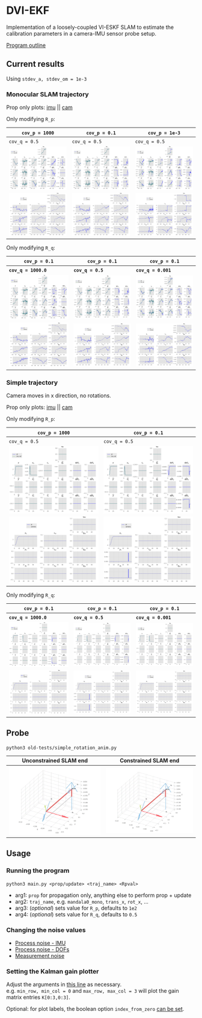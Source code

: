 # DVI-EKF
Implementation of a loosely-coupled VI-ESKF SLAM to estimate
the calibration parameters in a camera-IMU sensor probe setup.

[Program outline](https://www.evernote.com/l/AeQSiL2U6txCWbgNAi1G9mUtWune-gjHNlU/)

## Current results
Using `stdev_a, stdev_om = 1e-3`  

### Monocular SLAM trajectory
Prop only plots: [imu](img/kf_mandala0_mono_prop_imu.png) ||
                 [cam](img/kf_mandala0_mono_prop_cam.png)

Only modifying `R_p`:  

**`cov_p = 1000`** | **`cov_p = 0.1`**  | **`cov_p = 1e-3`**
---   | ---   | --- |
`cov_q = 0.5` | `cov_q = 0.5` | `cov_q = 0.5`
![](img/kf_mandala0_mono_upd_Rp1000.0_Rq0.5_imu.png) | ![](img/kf_mandala0_mono_upd_Rp0.1_Rq0.5_imu.png) | ![](img/kf_mandala0_mono_upd_Rp0.001_Rq0.5_imu.png)
![](img/kf_mandala0_mono_upd_Rp1000.0_Rq0.5_cam.png) | ![](img/kf_mandala0_mono_upd_Rp0.1_Rq0.5_cam.png) | ![](img/kf_mandala0_mono_upd_Rp0.001_Rq0.5_cam.png)

Only modifying `R_q`:  

`cov_p = 0.1` | `cov_p = 0.1`  | `cov_p = 0.1`
---   | ---   | --- |
**`cov_q = 1000.0`** | **`cov_q = 0.5`** | **`cov_q = 0.001`**
![](img/kf_mandala0_mono_upd_Rp0.1_Rq1000.0_imu.png) | ![](img/kf_mandala0_mono_upd_Rp0.1_Rq0.5_imu.png) | ![](img/kf_mandala0_mono_upd_Rp0.1_Rq0.001_imu.png)
![](img/kf_mandala0_mono_upd_Rp0.1_Rq1000.0_cam.png) | ![](img/kf_mandala0_mono_upd_Rp0.1_Rq0.5_cam.png) | ![](img/kf_mandala0_mono_upd_Rp0.1_Rq0.001_cam.png)

### Simple trajectory
Camera moves in x direction, no rotations.

Prop only plots: [imu](img/kf_mandala0_trans_x_prop_imu.png) ||
                 [cam](img/kf_mandala0_trans_x_prop_cam.png)

Only modifying `R_p`:  

**`cov_p = 1000`** | **`cov_p = 0.1`**
---   | ---   
`cov_q = 0.5` | `cov_q = 0.5` 
![](img/kf_trans_x_upd_Rp1000.0_Rq0.5_imu.png) | ![](img/kf_trans_x_upd_Rp0.1_Rq0.5_imu.png)
![](img/kf_trans_x_upd_Rp1000.0_Rq0.5_cam.png) | ![](img/kf_trans_x_upd_Rp0.1_Rq0.5_cam.png)

Only modifying `R_q`:  

`cov_p = 0.1` | `cov_p = 0.1`  | `cov_p = 0.1`
---   | ---   | --- |
**`cov_q = 1000.0`** | **`cov_q = 0.5`** | **`cov_q = 0.001`**
![](img/kf_trans_x_upd_Rp0.1_Rq1000.0_imu.png) | ![](img/kf_trans_x_upd_Rp0.1_Rq0.5_imu.png) | ![](img/kf_trans_x_upd_Rp0.1_Rq0.001_imu.png)
![](img/kf_trans_x_upd_Rp0.1_Rq1000.0_cam.png) | ![](img/kf_trans_x_upd_Rp0.1_Rq0.5_cam.png) | ![](img/kf_trans_x_upd_Rp0.1_Rq0.001_cam.png)

## Probe
```
python3 old-tests/simple_rotation_anim.py
```
Unconstrained SLAM end | Constrained SLAM end
--- | ---
![](img/probe_uncon.gif) | ![](img/probe_con.gif)

## Usage
### Running the program
```
python3 main.py <prop/update> <traj_name> <Rpval>
```
* arg1: `prop` for propagation only, anything else to perform prop + update
* arg2: `traj_name`, e.g. `mandala0_mono`, `trans_x`, `rot_x`, ...
* arg3: (_optional_) sets value for `R_p`, defaults to `1e2`
* arg4: (_optional_) sets value for `R_q`, defaults to `0.5`

### Changing the noise values
* [Process noise - IMU](https://github.com/feudalism/dvi-ekf/blob/95afc6e5996ef68fc3ec3b39d4f063dd8248ce6e/generate_data.py#L35)
* [Process noise - DOFs](https://github.com/feudalism/dvi-ekf/blob/95afc6e5996ef68fc3ec3b39d4f063dd8248ce6e/Filter/Filter.py#L207)
* [Measurement noise](https://github.com/feudalism/dvi-ekf/blob/95afc6e5996ef68fc3ec3b39d4f063dd8248ce6e/main.py#L33)

### Setting the Kalman gain plotter
Adjust the arguments in [this line](https://github.com/feudalism/dvi-ekf/blob/95afc6e5996ef68fc3ec3b39d4f063dd8248ce6e/main.py#L40)
as necessary.  
e.g. `min_row, min_col = 0` and `max_row, max_col = 3` will plot the gain matrix entries `K[0:3,0:3]`.

Optional: for plot labels, the boolean option `index_from_zero` [can be set](https://github.com/feudalism/dvi-ekf/blob/95afc6e5996ef68fc3ec3b39d4f063dd8248ce6e/main.py#L85).


